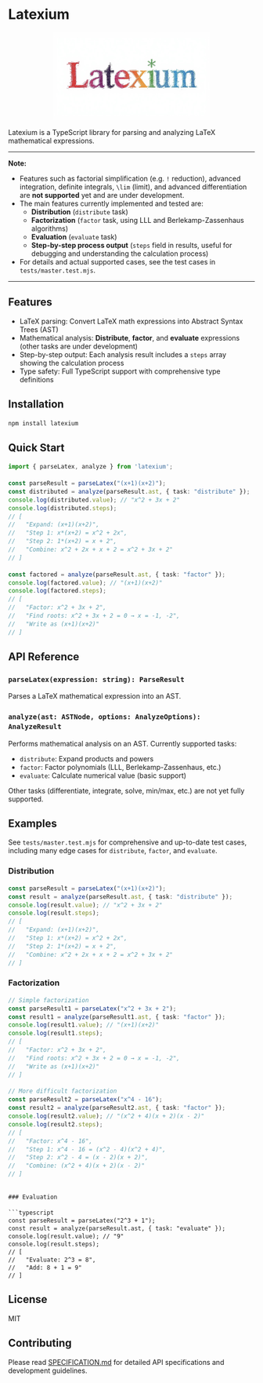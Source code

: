 
# Latexium

<p align="center">
  <img src="./readme-assets/card.jpeg" alt="Latexium Logo" width="320"/>
</p>
Latexium is a TypeScript library for parsing and analyzing LaTeX mathematical expressions.

---

**Note:**

- Features such as factorial simplification (e.g. `!` reduction), advanced integration, definite integrals, `\lim` (limit), and advanced differentiation are **not supported** yet and are under development.
- The main features currently implemented and tested are:
  - **Distribution** (`distribute` task)
  - **Factorization** (`factor` task, using LLL and Berlekamp-Zassenhaus algorithms)
  - **Evaluation** (`evaluate` task)
  - **Step-by-step process output** (`steps` field in results, useful for debugging and understanding the calculation process)
- For details and actual supported cases, see the test cases in `tests/master.test.mjs`.

---



## Features

- LaTeX parsing: Convert LaTeX math expressions into Abstract Syntax Trees (AST)
- Mathematical analysis: **Distribute**, **factor**, and **evaluate** expressions (other tasks are under development)
- Step-by-step output: Each analysis result includes a `steps` array showing the calculation process
- Type safety: Full TypeScript support with comprehensive type definitions



## Installation

```bash
npm install latexium
```




## Quick Start

```typescript
import { parseLatex, analyze } from 'latexium';

const parseResult = parseLatex("(x+1)(x+2)");
const distributed = analyze(parseResult.ast, { task: "distribute" });
console.log(distributed.value); // "x^2 + 3x + 2"
console.log(distributed.steps);
// [
//   "Expand: (x+1)(x+2)",
//   "Step 1: x*(x+2) = x^2 + 2x",
//   "Step 2: 1*(x+2) = x + 2",
//   "Combine: x^2 + 2x + x + 2 = x^2 + 3x + 2"
// ]

const factored = analyze(parseResult.ast, { task: "factor" });
console.log(factored.value); // "(x+1)(x+2)"
console.log(factored.steps);
// [
//   "Factor: x^2 + 3x + 2",
//   "Find roots: x^2 + 3x + 2 = 0 → x = -1, -2",
//   "Write as (x+1)(x+2)"
// ]
```




## API Reference

### `parseLatex(expression: string): ParseResult`
Parses a LaTeX mathematical expression into an AST.

### `analyze(ast: ASTNode, options: AnalyzeOptions): AnalyzeResult`
Performs mathematical analysis on an AST. Currently supported tasks:

- `distribute`: Expand products and powers
- `factor`: Factor polynomials (LLL, Berlekamp-Zassenhaus, etc.)
- `evaluate`: Calculate numerical value (basic support)

Other tasks (differentiate, integrate, solve, min/max, etc.) are not yet fully supported.




## Examples

See `tests/master.test.mjs` for comprehensive and up-to-date test cases, including many edge cases for `distribute`, `factor`, and `evaluate`.

### Distribution

```typescript
const parseResult = parseLatex("(x+1)(x+2)");
const result = analyze(parseResult.ast, { task: "distribute" });
console.log(result.value); // "x^2 + 3x + 2"
console.log(result.steps);
// [
//   "Expand: (x+1)(x+2)",
//   "Step 1: x*(x+2) = x^2 + 2x",
//   "Step 2: 1*(x+2) = x + 2",
//   "Combine: x^2 + 2x + x + 2 = x^2 + 3x + 2"
// ]
```

### Factorization

```typescript
// Simple factorization
const parseResult1 = parseLatex("x^2 + 3x + 2");
const result1 = analyze(parseResult1.ast, { task: "factor" });
console.log(result1.value); // "(x+1)(x+2)"
console.log(result1.steps);
// [
//   "Factor: x^2 + 3x + 2",
//   "Find roots: x^2 + 3x + 2 = 0 → x = -1, -2",
//   "Write as (x+1)(x+2)"
// ]

// More difficult factorization
const parseResult2 = parseLatex("x^4 - 16");
const result2 = analyze(parseResult2.ast, { task: "factor" });
console.log(result2.value); // "(x^2 + 4)(x + 2)(x - 2)"
console.log(result2.steps);
// [
//   "Factor: x^4 - 16",
//   "Step 1: x^4 - 16 = (x^2 - 4)(x^2 + 4)",
//   "Step 2: x^2 - 4 = (x - 2)(x + 2)",
//   "Combine: (x^2 + 4)(x + 2)(x - 2)"
// ]
```
```

### Evaluation

```typescript
const parseResult = parseLatex("2^3 + 1");
const result = analyze(parseResult.ast, { task: "evaluate" });
console.log(result.value); // "9"
console.log(result.steps);
// [
//   "Evaluate: 2^3 = 8",
//   "Add: 8 + 1 = 9"
// ]
```




## License

MIT




## Contributing

Please read [SPECIFICATION.md](./SPECIFICATION.md) for detailed API specifications and development guidelines.